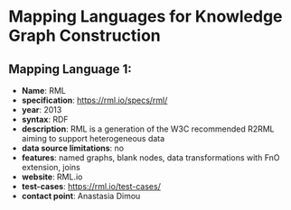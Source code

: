 # Mapping Languages for Knowledge Graph Construction

## Mapping Language 1:
- **Name**: RML
- **specification**: https://rml.io/specs/rml/
- **year**: 2013
- **syntax**: RDF
- **description**: RML is a generation of the W3C recommended R2RML aiming to support heterogeneous data
- **data source limitations**: no
- **features**: named graphs, blank nodes, data transformations with FnO extension, joins
- **website**: RML.io
- **test-cases**: https://rml.io/test-cases/
- **contact point**: Anastasia Dimou
